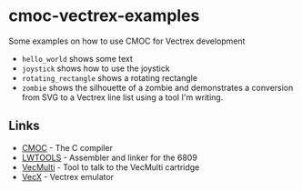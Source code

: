 # cmoc-vectrex-examples

Some examples on how to use CMOC for Vectrex development

* `hello_world` shows some text
* `joystick` shows how to use the joystick
* `rotating_rectangle` shows a rotating rectangle
* `zombie` shows the silhouette of a zombie and demonstrates a conversion from SVG to a Vectrex line list using a tool I'm writing.

## Links

* [CMOC](http://perso.b2b2c.ca/sarrazip/dev/cmoc.html) - The C compiler
* [LWTOOLS](http://lwtools.projects.l-w.ca/) - Assembler and linker for the 6809
* [VecMulti](https://github.com/nanoflite/vecmulti) - Tool to talk to the VecMulti cartridge
* [VecX](https://github.com/nanoflite/vecx) - Vectrex emulator
